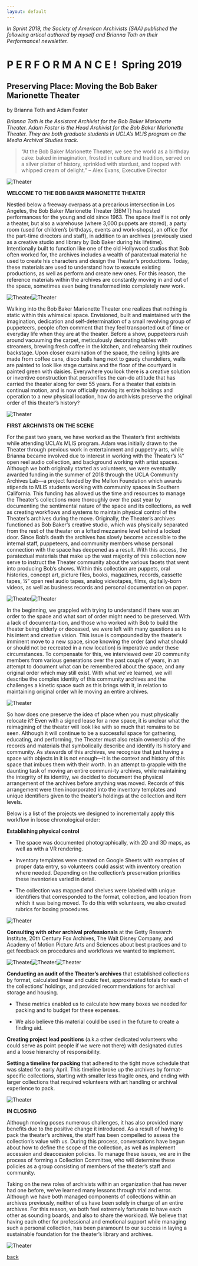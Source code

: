 ```yaml
---
layout: default
---
```



_In Sprint 2019, the Society of American Archivists (SAA) published the following artical authored by myself and Brianna Toth on their Performance! newsletter._

# P E R F O R M A N C E !  Spring 2019

## Preserving Place: Moving the Bob Baker Marionette Theater 

by Brianna Toth and Adam Foster 

_Brianna Toth is the Assistant Archivist for the Bob Baker Marionette Theater. Adam Foster is the Head Archivist for the Bob Baker Marionette Theater. They are both graduate students in UCLA’s MLIS program on the Media Archival Studies track._

> “At the Bob Baker Marionette Theater, we see the world as a birthday cake: baked in imagination, frosted in culture and tradition, served on a silver platter of history, sprinkled with stardust, and topped with whipped cream of delight.” – Alex Evans, Executive Director

![Theater](https://github.com/adamthefoster/adam-foster/blob/main/assets/img/bbmt12.png)

**WELCOME TO THE BOB BAKER MARIONETTE THEATER** 

Nestled below a freeway overpass at a precarious intersection in Los Angeles, the Bob Baker Marionette Theater (BBMT) has hosted performances for the young and old since 1963. The space itself is not only a theater, but also a warehouse (where 3,000 puppets are stored), a party room (used for children’s birthdays, events and work-shops), an office (for the part-time directors and staff), in addition to an archives (previously used as a creative studio and library by Bob Baker during his lifetime). Intentionally built to function like one of the old Hollywood studios that Bob often worked for, the archives includes a wealth of paratextual material he used to create his characters and design the Theater’s productions. Today, these materials are used to understand how to execute existing productions, as well as perform and create new ones. For this reason, the reference materials within the archives are constantly moving in and out of the space, sometimes even being transformed into completely new work.

![Theater](https://github.com/adamthefoster/adam-foster/blob/main/assets/img/bbmt11.png)![Theater](https://github.com/adamthefoster/adam-foster/blob/main/assets/img/bbmt10.png)

Walking into the Bob Baker Marionette Theater one realizes that nothing is static within this whimsical space. Envisioned, built and maintained with the imagination, dedication and self-determination of a small revolving group of puppeteers, people often comment that they feel transported out of time or everyday life when they are at the theater. Before a show, puppeteers rush around vacuuming the carpet, meticulously decorating tables with streamers, brewing fresh coffee in the kitchen, and rehearsing their routines backstage. Upon closer examination of the space, the ceiling lights are made from coffee cans, disco balls hang next to gaudy chandeliers, walls are painted to look like stage curtains and the floor of the courtyard is painted green with daisies. Everywhere you look there is a creative solution or inventive construction that personifies the can-do attitude that has carried the theater along for over 55 years. For a theater that exists in continual motion, and is now officially moving its entire holdings and operation to a new physical location, how do archivists preserve the original order of this theater’s history? 

![Theater](https://github.com/adamthefoster/adam-foster/blob/main/assets/img/bbmt9.png)

**FIRST ARCHIVISTS ON THE SCENE**

For the past two years, we have worked as the Theater’s first archivists while attending UCLA’s MLIS program. Adam was initially drawn to the Theater through previous work in entertainment and puppetry arts, while Brianna became involved due to interest in working with the Theater’s ¼” open reel audio collection, and background working with artist spaces. Although we both originally started as volunteers, we were eventually awarded funding in the summer of 2018 through the UCLA Community Archives Lab—a project funded by the Mellon Foundation which awards stipends to MLIS students working with community spaces in Southern California. This funding has allowed us the time and resources to manage the Theater’s collections more thoroughly over the past year by documenting the sentimental nature of the space and its collections, as well as creating workflows and systems to maintain physical control of the Theater’s archives during the move. Originally, the Theater’s archives functioned as Bob Baker’s creative studio, which was physically separated from the rest of the theater on a lofted mezzanine level behind a locked door. Since Bob’s death the archives has slowly become accessible to the internal staff, puppeteers, and community members whose personal connection with the space has deepened as a result. With this access, the paratextual materials that make up the vast majority of this collection now serve to instruct the Theater community about the various facets that went into producing Bob’s shows. Within this collection are puppets, oral histories, concept art, picture files, books, magazines, records, cassette tapes, ¼” open reel audio tapes, analog videotapes, films, digitally-born videos, as well as business records and personal documentation on paper. 

![Theater](https://github.com/adamthefoster/adam-foster/blob/main/assets/img/bbmt8.png)![Theater](https://github.com/adamthefoster/adam-foster/blob/main/assets/img/bbmt7.png)

In the beginning, we grappled with trying to understand if there was an order to the space and what sort of order might need to be preserved. With a lack of documenta-tion, and those who worked with Bob to build the theater being elderly or deceased, we were left with many questions as to his intent and creative vision. This issue is compounded by the theater’s imminent move to a new space, since knowing the order (and what should or should not be recreated in a new location) is imperative under these circumstances. To compensate for this, we interviewed over 20 community members from various generations over the past couple of years, in an attempt to document what can be remembered about the space, and any original order which may still exist. With what we’ve learned, we will describe the complex identity of this community archives and the challenges a kinetic space such as this brings with it, in relation to maintaining original order while moving an entire archives. 

![Theater](https://github.com/adamthefoster/adam-foster/blob/main/assets/img/bbmt6.png)

So how does one preserve the idea of place when you must physically relocate it? Even with a signed lease for a new space, it is unclear what the reimagining of the theater will look like with so much that remains to be seen. Although it will continue to be a successful space for gathering, educating, and performing, the Theater must also retain ownership of the records and materials that symbolically describe and identify its history and community. As stewards of this archives, we recognize that just having a space with objects in it is not enough—it is the context and history of this space that imbues them with their worth. In an attempt to grapple with the daunting task of moving an entire communi-ty archives, while maintaining the integrity of its identity, we decided to document the physical arrangement of the archives before anything was moved. Records of this arrangement were then incorporated into the inventory templates and unique identifiers given to the theater’s holdings at the collection and item levels. 

Below is a list of the projects we designed to incrementally apply this workflow in loose chronological order: 

**Establishing physical control**

- The space was documented photographically, with 2D and 3D maps, as well as with a VR rendering. 

- Inventory templates were created on Google Sheets with examples of proper data entry, so volunteers could assist with inventory creation where needed. Depending on the collection’s preservation priorities these inventories varied in detail. 

- The collection was mapped and shelves were labeled with unique identifiers that corresponded to the format, collection, and location from which it was being moved. To do this with volunteers, we also created rubrics for boxing procedures. 

![Theater](https://github.com/adamthefoster/adam-foster/blob/main/assets/img/bbmt5.png)

**Consulting with other archival professionals** at the Getty Research Institute, 20th Century Fox Archives, The Walt Disney Company, and Academy of Motion Picture Arts and Sciences about best practices and to get feedback on procedures and workflows we wanted to implement. 

![Theater](https://github.com/adamthefoster/adam-foster/blob/main/assets/img/bbmt4.png)![Theater](https://github.com/adamthefoster/adam-foster/blob/main/assets/img/bbmt3.png)![Theater](https://github.com/adamthefoster/adam-foster/blob/main/assets/img/bbmt2.png)

**Conducting an audit of the Theater’s archives** that established collections by format, calculated linear and cubic feet, approximated totals for each of the collections’ holdings, and provided recommendations for archival storage and housing. 

- These metrics enabled us to calculate how many boxes we needed for packing and to budget for these expenses. 

- We also believe this material could be used in the future to create a finding aid. 

**Creating project lead positions** (a.k.a other dedicated volunteers who could serve as point people if we were not there) with designated duties and a loose hierarchy of responsibility. 

**Setting a timeline for packing** that adhered to the tight move schedule that was slated for early April. This timeline broke up the archives by format-specific collections, starting with smaller less fragile ones, and ending with larger collections that required volunteers with art handling or archival experience to pack. 

![Theater](https://github.com/adamthefoster/adam-foster/blob/main/assets/img/bbmt1.png)

**IN CLOSING**

Although moving poses numerous challenges, it has also provided many benefits due to the positive change it introduced. As a result of having to pack the theater’s archives, the staff has been compelled to assess the collection’s value with us. During this process, conversations have begun about how to define the scope of the collection, as well as implement accession and deaccession policies. To manage these issues, we are in the process of forming a Collection Committee, who will determine these policies as a group consisting of members of the theater’s staff and community. 

Taking on the new roles of archivists within an organization that has never had one before, we’ve learned many lessons through trial and error. Although we have both managed components of collections within an archives previously, neither of us have been solely in charge of an entire archives. For this reason, we both feel extremely fortunate to have each other as sounding boards, and also to share the workload. We believe that having each other for professional and emotional support while managing such a personal collection, has been paramount to our success in laying a sustainable foundation for the theater’s library and archives. 

![Theater](https://github.com/adamthefoster/adam-foster/blob/main/assets/img/bbmt.png)

[back](./projects)

